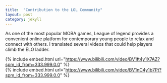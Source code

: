 ```yaml
---
title:  "Contribution to the LOL Community"
layout: post
category: jekyll
---
```


As one of the most popular MOBA games, League of legend provides a convenient online platform for contemporary young people to relax and connect with others. 
I translated several videos that could help players climb the ELO ladder.

{% include embed.html url="https://www.bilibili.com/video/BV1ft4y1X7AZ?spm_id_from=333.999.0.0" %}   
{% include embed.html url="https://www.bilibili.com/video/BV1nC4y1b7Pt?spm_id_from=333.999.0.0" %}
